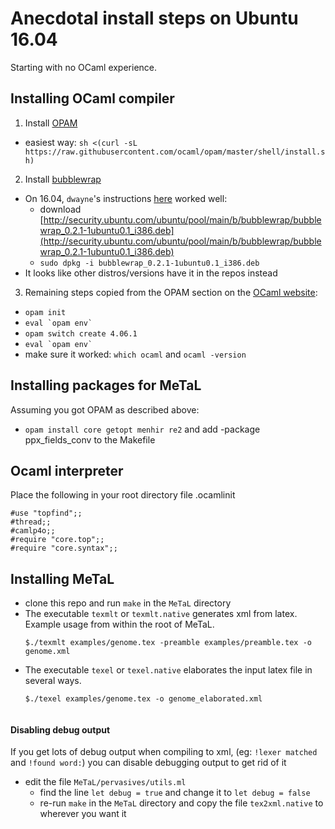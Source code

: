 # Anecdotal install steps on Ubuntu 16.04 #

Starting with no OCaml experience.

## Installing OCaml compiler ##
1. Install [OPAM](https://opam.ocaml.org/doc/Install.html)
  - easiest way: `sh <(curl -sL https://raw.githubusercontent.com/ocaml/opam/master/shell/install.sh)`
2. Install [bubblewrap](https://github.com/projectatomic/bubblewrap)
  - On 16.04, `dwayne`'s instructions [here](https://github.com/ocaml/opam/issues/3424) worked well:
    - download [http://security.ubuntu.com/ubuntu/pool/main/b/bubblewrap/bubblewrap_0.2.1-1ubuntu0.1_i386.deb](http://security.ubuntu.com/ubuntu/pool/main/b/bubblewrap/bubblewrap_0.2.1-1ubuntu0.1_i386.deb)
    - `sudo dpkg -i bubblewrap_0.2.1-1ubuntu0.1_i386.deb`
  - It looks like other distros/versions have it in the repos instead
3. Remaining steps copied from the OPAM section on the [OCaml website](https://ocaml.org/docs/install.html):
  - `opam init`
  - ``eval `opam env` ``
  - `opam switch create 4.06.1`
  - ``eval `opam env` ``
  - make sure it worked: `which ocaml` and `ocaml -version`

 ## Installing packages for MeTaL ##
Assuming you got OPAM as described above:
- `opam install core getopt menhir re2`
and add  -package ppx_fields_conv
to the Makefile

## Ocaml interpreter
Place the following in your root directory file .ocamlinit

```
#use "topfind";;
#thread;;
#camlp4o;;
#require "core.top";;
#require "core.syntax";;
```

 ## Installing MeTaL ##
- clone this repo and run `make` in the `MeTaL` directory
- The executable `texmlt` or `texmlt.native` generates xml from latex.
  Example usage from within the root of MeTaL.
  ```
  $./texmlt examples/genome.tex -preamble examples/preamble.tex -o genome.xml
  ```
- The executable `texel` or `texel.native` elaborates the input latex file in several ways.
  ```
  $./texel examples/genome.tex -o genome_elaborated.xml


 #### Disabling debug output ####
If you get lots of debug output when compiling to xml, (eg: `!lexer matched` and `!found word:`) you can disable debugging output to get rid of it
- edit the file `MeTaL/pervasives/utils.ml`
  - find the line `let debug = true` and change it to `let debug = false`
  - re-run `make` in the `MeTaL` directory and copy the file `tex2xml.native` to wherever you want it